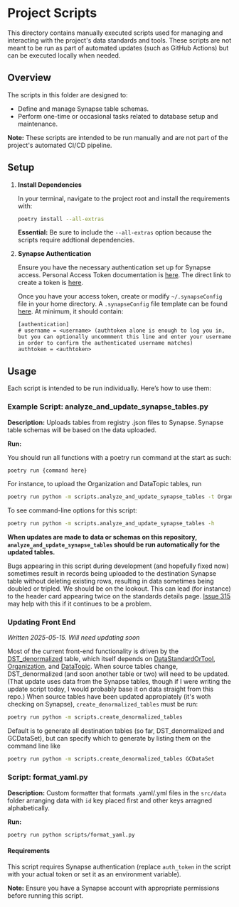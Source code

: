 # Project Scripts

This directory contains manually executed scripts used for managing and interacting with the project's data standards and tools. These scripts are not meant to be run as part of automated updates (such as GitHub Actions) but can be executed locally when needed.

## Overview

The scripts in this folder are designed to:

- Define and manage Synapse table schemas.
- Perform one-time or occasional tasks related to database setup and maintenance.

**Note:** These scripts are intended to be run manually and are not part of the project's automated CI/CD pipeline.

## Setup

1. **Install Dependencies**

   In your terminal, navigate to the project root and install the requirements with:

   ```bash
   poetry install --all-extras
   ```

   **Essential:** Be sure to include the `--all-extras` option because the scripts require addtional dependencies.

2. **Synapse Authentication**

   Ensure you have the necessary authentication set up for Synapse access. Personal Access Token documentation is
   [here](https://help.synapse.org/docs/Managing-Your-Account.2055405596.html#ManagingYourAccount-PersonalAccessTokens).
   The direct link to create a token is [here](https://accounts.synapse.org/authenticated/personalaccesstokens).

   Once you have your access token, create or modify `~/.synapseConfig` file in your home directory.
   A `.synapseConfig` file template can be found [here](https://help.synapse.org/docs/Client-Configuration.1985446156.html).
   At minimum, it should contain:

   ```shell
   [authentication]
   # username = <username> (authtoken alone is enough to log you in, but you can optionally uncommment this line and enter your username in order to confirm the authenticated username matches)
   authtoken = <authtoken>
   ```

## Usage

Each script is intended to be run individually. Here’s how to use them:

### Example Script: analyze_and_update_synapse_tables.py

**Description:** Uploads tables from registry .json files to Synapse. Synapse table
schemas will be based on the data uploaded.

**Run:**

You should run all functions with a poetry run command at the start as such:

```bash
poetry run {command here}
```

For instance, to upload the Organization and DataTopic tables, run
```bash
poetry run python -m scripts.analyze_and_update_synapse_tables -t Organization DataTopic
```

To see command-line options for this script:
```bash
poetry run python -m scripts.analyze_and_update_synapse_tables -h
```

**When updates are made to data or schemas on this repository, `analyze_and_update_synapse_tables`
should be run automatically for the updated tables.**

Bugs appearing in this script during development (and hopefully fixed now) sometimes result in records being
uploaded to the destination Synapse table without deleting existing rows, resulting in data sometimes being
doubled or tripled. We should be on the lookout. This can lead (for instance) to the header card appearing
twice on the standards details page. [Issue 315](https://github.com/bridge2ai/b2ai-standards-registry/issues/315)
may help with this if it continues to be a problem.

### Updating Front End
*Written 2025-05-15. Will need updating soon*

Most of the current front-end functionality is driven by the [DST_denormalized](https://www.synapse.org/Synapse:syn65676531/tables/)
table, which itself depends on [DataStandardOrTool](https://www.synapse.org/Synapse:syn63096833/tables/),
[Organization](https://www.synapse.org/Synapse:syn63096836/tables/), and [DataTopic](https://www.synapse.org/Synapse:syn63096835/tables/).
When source tables change, DST_denormalized (and soon another table or two) will need to be updated. (That
update uses data from the Synapse tables, though if I were writing the update script today, I would probably
base it on data straight from this repo.) When source tables have been updated appropiately (it's woth checking
on Synapse), `create_denormalized_tables` must be run:

```bash
poetry run python -m scripts.create_denormalized_tables
```
Default is to generate all destination tables (so far, DST_denormalized and GCDataSet), but can specify
which to generate by listing them on the command line like
```bash
poetry run python -m scripts.create_denormalized_tables GCDataSet
```

### Script: format_yaml.py

**Description:** Custom formatter that formats .yaml/.yml files in the `src/data` folder arranging data with `id` key placed first and other keys arragned alphabetically.

**Run:**

```bash
poetry run python scripts/format_yaml.py
```

#### Requirements

This script requires Synapse authentication (replace `auth_token` in the script with your actual token or set it as an environment variable).

**Note:** Ensure you have a Synapse account with appropriate permissions before running this script.
